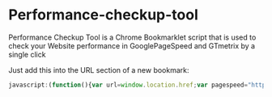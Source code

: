 # Performance-checkup-tool
Performance Checkup Tool is a Chrome Bookmarklet script that is used to check your Website performance in GooglePageSpeed and GTmetrix by a single click

Just add this into the URL section of a new bookmark:

```javascript
javascript:(function(){var url=window.location.href;var pagespeed="https://developers.google.com/speed/pagespeed/insights/?url="+url;window.open(pagespeed);var n='https://gtmetrix.com/analyze.html?bm',t={url:window.location.href},i=function(n,t){var f=window.open(n),i=f.document.createElement('form'),u,r;i.setAttribute('method','post'),i.setAttribute('action',n);for(u in t)t.hasOwnProperty(u)&&(r=document.createElement('input'),r.setAttribute('type','hidden'),r.setAttribute('name',u),r.setAttribute('value',t[u]),i.appendChild(r));f.document.body.appendChild(i),i.submit()};i(n,t)})();
```
